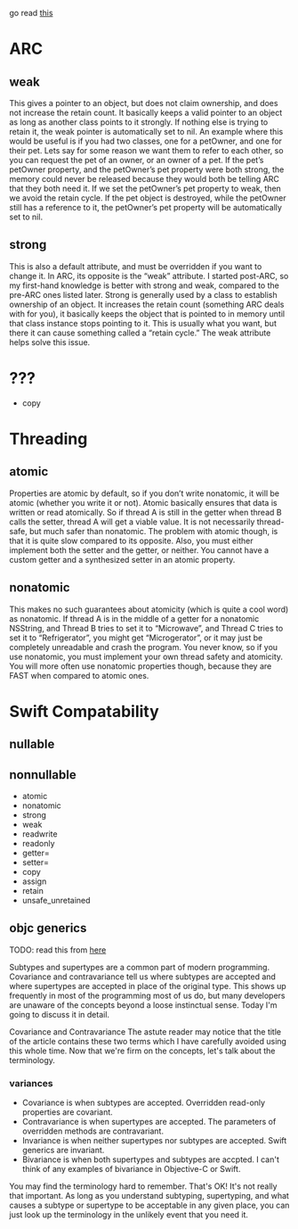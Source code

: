 go read [this](http://www.codingexplorer.com/property-attributes-in-objective-c/)

# ARC

## weak

This gives a pointer to an object, but does not claim ownership, and does not increase the retain count.  It basically keeps a valid pointer to an object as long as another class points to it strongly.  If nothing else is trying to retain it, the weak pointer is automatically set to nil.  An example where this would be useful is if you had two classes, one for a petOwner, and one for their pet.  Lets say for some reason we want them to refer to each other, so you can request the pet of an owner, or an owner of a pet.  If the pet’s petOwner property, and the petOwner’s pet property were both strong, the memory could never be released because they would both be telling ARC that they both need it.  If we set the petOwner’s pet property to weak, then we avoid the retain cycle.  If the pet object is destroyed, while the petOwner still has a reference to it, the petOwner’s pet property will be automatically set to nil.

## strong

This is also a default attribute, and must be overridden if you want to change it.  In ARC, its opposite is the “weak” attribute.  I started post-ARC, so my first-hand knowledge is better with strong and weak, compared to the pre-ARC ones listed later.  Strong is generally used by a class to establish ownership of an object.  It increases the retain count (something ARC deals with for you), it basically keeps the object that is pointed to in memory until that class instance stops pointing to it.  This is usually what you want, but there it can cause something called a “retain cycle.”  The weak attribute helps solve this issue.

# ???

* copy

# Threading

## atomic

Properties are atomic by default, so if you don’t write nonatomic, it will be atomic (whether you write it or not).  Atomic basically ensures that data is written or read atomically.  So if thread A is still in the getter when thread B calls the setter, thread A will get a viable value.  It is not necessarily thread-safe, but much safer than nonatomic.  The problem with atomic though, is that it is quite slow compared to its opposite.  Also, you must either implement both the setter and the getter, or neither. You cannot have a custom getter and a synthesized setter in an atomic property.

## nonatomic

This makes no such guarantees about atomicity (which is quite a cool word) as nonatomic.  If thread A is in the middle of a getter for a nonatomic NSString, and Thread B tries to set it to “Microwave”, and Thread C tries to set it to “Refrigerator”, you might get “Microgerator”, or it may just be completely unreadable and crash the program.  You never know, so if you use nonatomic, you must implement your own thread safety and atomicity.  You will more often use nonatomic properties though, because they are FAST when compared to atomic ones.

# Swift Compatability

## nullable

## nonnullable

* atomic
* nonatomic
* strong
* weak
* readwrite
* readonly
* getter=
* setter=
* copy
* assign
* retain
* unsafe_unretained

## objc generics

TODO: read this
from [here](https://www.mikeash.com/pyblog/friday-qa-2015-11-20-covariance-and-contravariance.html)

Subtypes and supertypes are a common part of modern programming. Covariance and contravariance tell us where subtypes are accepted and where supertypes are accepted in place of the original type. This shows up frequently in most of the programming most of us do, but many developers are unaware of the concepts beyond a loose instinctual sense. Today I'm going to discuss it in detail.

Covariance and Contravariance
The astute reader may notice that the title of the article contains these two terms which I have carefully avoided using this whole time. Now that we're firm on the concepts, let's talk about the terminology.

### variances

* Covariance is when subtypes are accepted. Overridden read-only properties are covariant.
* Contravariance is when supertypes are accepted. The parameters of overridden methods are contravariant.
* Invariance is when neither supertypes nor subtypes are accepted. Swift generics are invariant.
* Bivariance is when both supertypes and subtypes are accpted. I can't think of any examples of bivariance in Objective-C or Swift.

You may find the terminology hard to remember. That's OK! It's not really that important. As long as you understand subtyping, supertyping, and what causes a subtype or supertype to be acceptable in any given place, you can just look up the terminology in the unlikely event that you need it.
